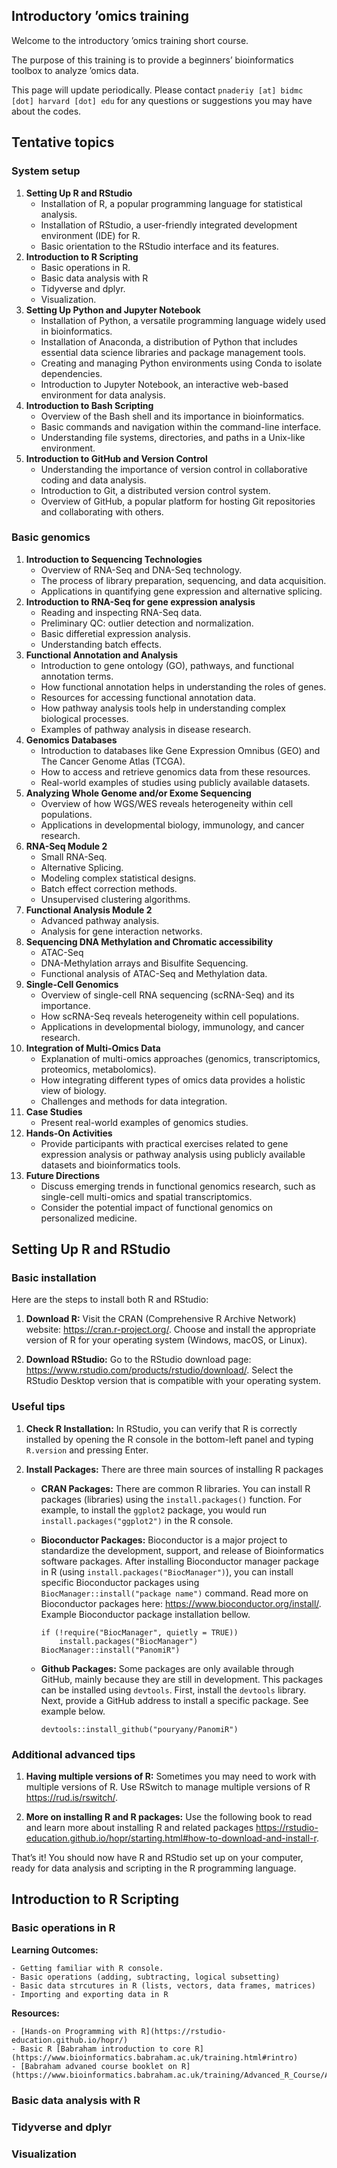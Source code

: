 ## Introductory ’omics training

Welcome to the introductory ’omics training short course.

The purpose of this training is to provide a beginners’ bioinformatics
toolbox to analyze ’omics data.

This page will update periodically. Please contact
`pnaderiy [at] bidmc [dot] harvard [dot] edu` for any questions or
suggestions you may have about the codes.

## Tentative topics

### System setup

1.  **Setting Up R and RStudio**
    -   Installation of R, a popular programming language for
        statistical analysis.
    -   Installation of RStudio, a user-friendly integrated development
        environment (IDE) for R.
    -   Basic orientation to the RStudio interface and its features.
2.  **Introduction to R Scripting**
    -   Basic operations in R.
    -   Basic data analysis with R
    -   Tidyverse and dplyr.
    -   Visualization.
3.  **Setting Up Python and Jupyter Notebook**
    -   Installation of Python, a versatile programming language widely
        used in bioinformatics.
    -   Installation of Anaconda, a distribution of Python that includes
        essential data science libraries and package management tools.
    -   Creating and managing Python environments using Conda to isolate
        dependencies.
    -   Introduction to Jupyter Notebook, an interactive web-based
        environment for data analysis.
4.  **Introduction to Bash Scripting**
    -   Overview of the Bash shell and its importance in bioinformatics.
    -   Basic commands and navigation within the command-line interface.
    -   Understanding file systems, directories, and paths in a
        Unix-like environment.
5.  **Introduction to GitHub and Version Control**
    -   Understanding the importance of version control in collaborative
        coding and data analysis.
    -   Introduction to Git, a distributed version control system.
    -   Overview of GitHub, a popular platform for hosting Git
        repositories and collaborating with others.

### Basic genomics

1.  **Introduction to Sequencing Technologies**
    -   Overview of RNA-Seq and DNA-Seq technology.
    -   The process of library preparation, sequencing, and data
        acquisition.
    -   Applications in quantifying gene expression and alternative
        splicing.
2.  **Introduction to RNA-Seq for gene expression analysis**
    -   Reading and inspecting RNA-Seq data.
    -   Preliminary QC: outlier detection and normalization.
    -   Basic differetial expression analysis.
    -   Understanding batch effects.
3.  **Functional Annotation and Analysis**
    -   Introduction to gene ontology (GO), pathways, and functional
        annotation terms.
    -   How functional annotation helps in understanding the roles of
        genes.
    -   Resources for accessing functional annotation data.
    -   How pathway analysis tools help in understanding complex
        biological processes.
    -   Examples of pathway analysis in disease research.
4.  **Genomics Databases**
    -   Introduction to databases like Gene Expression Omnibus (GEO) and
        The Cancer Genome Atlas (TCGA).
    -   How to access and retrieve genomics data from these resources.
    -   Real-world examples of studies using publicly available
        datasets.
5.  **Analyzing Whole Genome and/or Exome Sequencing**
    -   Overview of how WGS/WES reveals heterogeneity within cell
        populations.
    -   Applications in developmental biology, immunology, and cancer
        research.
6.  **RNA-Seq Module 2**
    -   Small RNA-Seq.
    -   Alternative Splicing.
    -   Modeling complex statistical designs.
    -   Batch effect correction methods.
    -   Unsupervised clustering algorithms.
7.  **Functional Analysis Module 2**
    -   Advanced pathway analysis.
    -   Analysis for gene interaction networks.
8.  **Sequencing DNA Methylation and Chromatic accessibility**
    -   ATAC-Seq
    -   DNA-Methylation arrays and Bisulfite Sequencing.
    -   Functional analysis of ATAC-Seq and Methylation data.
9.  **Single-Cell Genomics**
    -   Overview of single-cell RNA sequencing (scRNA-Seq) and its
        importance.
    -   How scRNA-Seq reveals heterogeneity within cell populations.
    -   Applications in developmental biology, immunology, and cancer
        research.
10. **Integration of Multi-Omics Data**
    -   Explanation of multi-omics approaches (genomics,
        transcriptomics, proteomics, metabolomics).
    -   How integrating different types of omics data provides a
        holistic view of biology.
    -   Challenges and methods for data integration.
11. **Case Studies**
    -   Present real-world examples of genomics studies.
12. **Hands-On Activities**
    -   Provide participants with practical exercises related to gene
        expression analysis or pathway analysis using publicly available
        datasets and bioinformatics tools.
13. **Future Directions**
    -   Discuss emerging trends in functional genomics research, such as
        single-cell multi-omics and spatial transcriptomics.
    -   Consider the potential impact of functional genomics on
        personalized medicine.

## Setting Up R and RStudio

### Basic installation

Here are the steps to install both R and RStudio:

1.  **Download R:** Visit the CRAN (Comprehensive R Archive Network)
    website: <https://cran.r-project.org/>. Choose and install the
    appropriate version of R for your operating system (Windows, macOS,
    or Linux).

2.  **Download RStudio:** Go to the RStudio download page:
    <https://www.rstudio.com/products/rstudio/download/>. Select the
    RStudio Desktop version that is compatible with your operating
    system.

### Useful tips

1.  **Check R Installation:** In RStudio, you can verify that R is
    correctly installed by opening the R console in the bottom-left
    panel and typing `R.version` and pressing Enter.

2.  **Install Packages:** There are three main sources of installing R
    packages

    -   **CRAN Packages:** There are common R libraries. You can install
        R packages (libraries) using the `install.packages()` function.
        For example, to install the `ggplot2` package, you would run
        `install.packages("ggplot2")` in the R console.

    -   **Bioconductor Packages:** Bioconductor is a major project to
        standardize the development, support, and release of
        Bioinformatics software packages. After installing Bioconductor
        manager package in R (using `install.packages("BiocManager")`),
        you can install specific Bioconductor packages using
        `BiocManager::install("package name")` command. Read more on
        Bioconductor packages here:
        <https://www.bioconductor.org/install/>. Example Bioconductor
        package installation bellow.

            if (!require("BiocManager", quietly = TRUE))
                install.packages("BiocManager")
            BiocManager::install("PanomiR")

    -   **Github Packages:** Some packages are only available through
        GitHub, mainly because they are still in development. This
        packages can be installed using `devtools`. First, install the
        `devtools` library. Next, provide a GitHub address to install a
        specific package. See example below.

            devtools::install_github("pouryany/PanomiR")

### Additional advanced tips

1.  **Having multiple versions of R:** Sometimes you may need to work
    with multiple versions of R. Use RSwitch to manage multiple versions
    of R <https://rud.is/rswitch/>.

2.  **More on installing R and R packages:** Use the following book to
    read and learn more about installing R and related packages
    <https://rstudio-education.github.io/hopr/starting.html#how-to-download-and-install-r>.

That’s it! You should now have R and RStudio set up on your computer,
ready for data analysis and scripting in the R programming language.

## Introduction to R Scripting

### Basic operations in R

**Learning Outcomes:**

    - Getting familiar with R console.
    - Basic operations (adding, subtracting, logical subsetting)
    - Basic data strcutures in R (lists, vectors, data frames, matrices)
    - Importing and exporting data in R

**Resources:**

    - [Hands-on Programming with R](https://rstudio-education.github.io/hopr/)
    - Basic R [Babraham introduction to core R](https://www.bioinformatics.babraham.ac.uk/training.html#rintro)
    - [Babraham advaned course booklet on R](https://www.bioinformatics.babraham.ac.uk/training/Advanced_R_Course/Advanced%20R%20course%20booklet.pdf)

### Basic data analysis with R

### Tidyverse and dplyr

### Visualization
